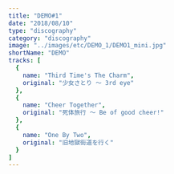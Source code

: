 ```yaml
---
title: "DEMO#1"
date: "2018/08/10"
type: "discography"
category: "discography"
image: "../images/etc/DEMO_1/DEMO1_mini.jpg"
shortName: "DEMO"
tracks: [
  {
    name: "Third Time's The Charm",
    original: "少女さとり ～ 3rd eye"
  },
  {
    name: "Cheer Together", 
    original: "死体旅行 ～ Be of good cheer!"
  },
  {
    name: "One By Two", 
    original: "旧地獄街道を行く"
  }
]
---
```

